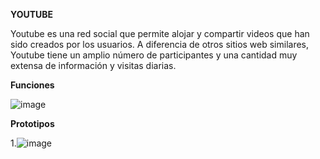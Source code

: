**YOUTUBE**

Youtube es una red social que permite alojar y compartir videos que han sido creados por los usuarios. A diferencia de otros sitios web similares, Youtube tiene un amplio número de participantes y una cantidad muy extensa de información y visitas diarias.

**Funciones**

![image](https://user-images.githubusercontent.com/82129353/137569198-7c39a19a-5dc6-4813-a0d4-da35861584bb.png)


**Prototipos**


1.![image](https://user-images.githubusercontent.com/87036389/137569023-2b8c19e5-7854-46a9-a552-102adf9141d0.png)
